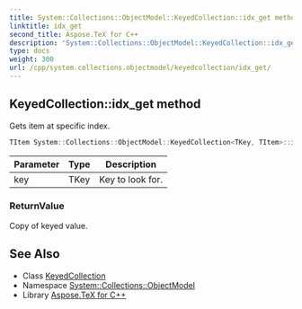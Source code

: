 ```yaml
---
title: System::Collections::ObjectModel::KeyedCollection::idx_get method
linktitle: idx_get
second_title: Aspose.TeX for C++
description: 'System::Collections::ObjectModel::KeyedCollection::idx_get method. Gets item at specific index in C++.'
type: docs
weight: 300
url: /cpp/system.collections.objectmodel/keyedcollection/idx_get/
---
```

## KeyedCollection::idx_get method


Gets item at specific index.

```cpp
TItem System::Collections::ObjectModel::KeyedCollection<TKey, TItem>::idx_get(TKey key)
```


| Parameter | Type | Description |
| --- | --- | --- |
| key | TKey | Key to look for. |

### ReturnValue

Copy of keyed value.

## See Also

* Class [KeyedCollection](../)
* Namespace [System::Collections::ObjectModel](../../)
* Library [Aspose.TeX for C++](../../../)
